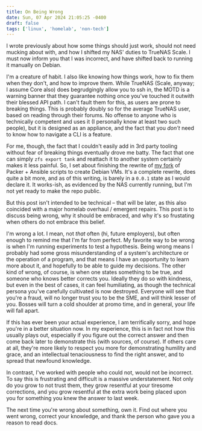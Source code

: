 ```yaml
---
title: On Being Wrong
date: Sun, 07 Apr 2024 21:05:25 -0400
draft: false
tags: ['linux', 'homelab', 'non-tech']
---
```


I wrote previously about how some things should just work, should not need mucking about with, and how I shifted my NAS' duties to TrueNAS Scale. I must now inform you that I was incorrect, and have shifted back to running it manually on Debian.

I'm a creature of habit. I also like knowing how things work, how to fix them when they don't, and how to improve them. While TrueNAS (Scale, anyway; I assume Core also) does begrudgingly allow you to ssh in, the MOTD is a warning banner that they guarantee nothing once you've touched it outwith their blessed API path. I can't fault them for this, as users are prone to breaking things. This is probably doubly so for the average TrueNAS user, based on reading through their forums. No offense to anyone who is technically competent and uses it (I personally know at least two such people), but it is designed as an appliance, and the fact that you _don't_ need to know how to navigate a CLI is a feature.

For me, though, the fact that I couldn't easily add in 3rd party tooling without fear of breaking things eventually drove me batty. The fact that one can simply `zfs export tank` and reattach it to another system certainly makes it less painful. So, I set about finishing the rewrite of [my fork](https://github.com/stephanGarland/ansible-initial-server) of Packer + Ansible scripts to create Debian VMs. It's a complete rewrite, does quite a bit more, and as of this writing, is barely in a `0.0.1` state as I would declare it. It works-ish, as evidenced by the NAS currently running, but I'm not yet ready to make the repo public.

But this post isn't intended to be technical – that will be later, as this also coincided with a major homelab overhaul / emergent repairs. This post is to discuss being wrong, why it should be embraced, and why it's so frustating when others do not embrace this belief.

I'm wrong a lot. I mean, not _that_ often (hi, future employers), but often enough to remind me that I'm far from perfect. My favorite way to be wrong is when I'm running experiments to test a hypothesis. Being wrong means I probably had some gross misunderstanding of a system's architecture or the operation of a program, and that means I have an opportunity to learn more about it, and hopefully to be able to guide my decisions. The other kind of wrong, of course, is when one states something to be true, and someone who knows better corrects you. Ideally they do so with kindness, but even in the best of cases, it can feel humiliating, as though the technical persona you've carefully cultivated is now destroyed. Everyone will see that you're a fraud, will no longer trust you to be the SME, and will think lesser of you. Bosses will turn a cold shoulder at promo time, and in general, your life will fall apart.

If this has ever been your actual experience, I am terrifically sorry, and hope you're in a better situation now. In my experience, this is in fact not how this usually plays out, especially if you figure out the correct answer and then come back later to demonstrate this (with sources, of course). If others care at all, they're more likely to respect you more for demonstrating humility and grace, and an intellectual tenaciousness to find the right answer, and to spread that newfound knowledge.

In contrast, I've worked with people who could not, would not be incorrect. To say this is frustrating and difficult is a massive understatement. Not only do you grow to not trust them, they grow resentful at your tiresome corrections, and you grow resentful at the extra work being placed upon you for something you knew the answer to last week.

The next time you're wrong about something, own it. Find out where you went wrong, correct your knowledge, and thank the person who gave you a reason to read docs.
